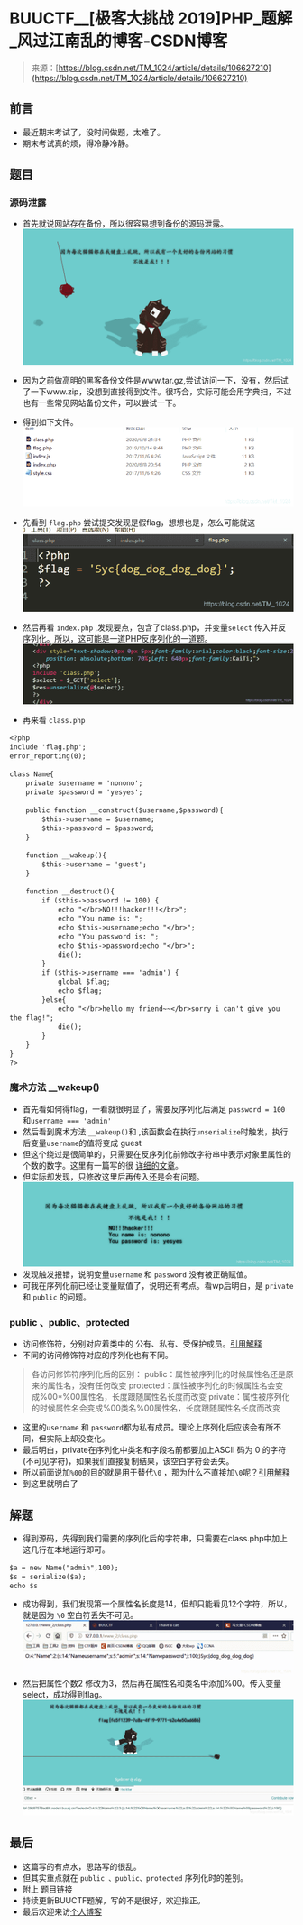 <!--yml
category: 未分类
date: 2022-04-26 14:38:58
-->

# BUUCTF__[极客大挑战 2019]PHP_题解_风过江南乱的博客-CSDN博客

> 来源：[https://blog.csdn.net/TM_1024/article/details/106627210](https://blog.csdn.net/TM_1024/article/details/106627210)

## 前言

*   最近期末考试了，没时间做题，太难了。
*   期末考试真的烦，得冷静冷静。

## 题目

### 源码泄露

*   首先就说网站存在备份，所以很容易想到备份的源码泄露。
    ![在这里插入图片描述](img/27a735884ed0f8c0df6413f958e3b6c1.png)

*   因为之前做高明的黑客备份文件是www.tar.gz,尝试访问一下，没有，然后试了一下www.zip，没想到直接得到文件。很巧合，实际可能会用字典扫，不过也有一些常见网站备份文件，可以尝试一下。

*   得到如下文件。
    ![在这里插入图片描述](img/93ded62907058d4cac490a2f19a5be81.png)

*   先看到 `flag.php` 尝试提交发现是假flag，想想也是，怎么可能就这
    ![在这里插入图片描述](img/a6ad55ef50c9eae4cf7bfa1d5cb4e314.png)

*   然后再看 `index.php` ,发现要点，包含了class.php，并变量`select` 传入并反序列化。所以，这可能是一道PHP反序列化的一道题。 ![在这里插入图片描述](img/74edbdfb77034d5f562ae2dc9b6d6b1b.png)

*   再来看 `class.php`

```
<?php
include 'flag.php';
error_reporting(0);

class Name{
    private $username = 'nonono';
    private $password = 'yesyes';

    public function __construct($username,$password){
        $this->username = $username;
        $this->password = $password;
    }

    function __wakeup(){
        $this->username = 'guest';
    }

    function __destruct(){
        if ($this->password != 100) {
            echo "</br>NO!!!hacker!!!</br>";
            echo "You name is: ";
            echo $this->username;echo "</br>";
            echo "You password is: ";
            echo $this->password;echo "</br>";
            die();
        }
        if ($this->username === 'admin') {
            global $flag;
            echo $flag;
        }else{
            echo "</br>hello my friend~~</br>sorry i can't give you the flag!";
            die();            
        }
    }
}
?> 
```

### 魔术方法 __wakeup()

*   首先看如何得flag，一看就很明显了，需要反序列化后满足 `password = 100` 和`username === 'admin'`
*   然后看到魔术方法 `__wakeup()`和 ,该函数会在执行`unserialize`时触发，执行后变量`username`的值将变成 guest
*   但这个绕过是很简单的，只需要在反序列化前修改字符串中表示对象里属性的个数的数字。这里有一篇写的很 [详细的文章](https://blog.csdn.net/qq_41617034/article/details/105270864)。
*   但实际却发现，只修改这里后再传入还是会有问题。 ![在这里插入图片描述](img/33f3acfb3b5ada089287ea2c83fb4aab.png)
*   发现触发报错，说明变量`username` 和 `password` 没有被正确赋值。
*   可我在序列化前已经让变量赋值了，说明还有考点。看wp后明白，是
    `private` 和 `public` 的问题。

### public 、public、protected

*   访问修饰符，分别对应着类中的 公有、私有、受保护成员。[引用解释](https://blog.csdn.net/jiangnanqbey/article/details/81386527)
*   不同的访问修饰符对应的序列化也有不同。

> 各访问修饰符序列化后的区别：
> public：属性被序列化的时候属性名还是原来的属性名，没有任何改变
> protected：属性被序列化的时候属性名会变成%00*%00属性名，长度跟随属性名长度而改变
> private：属性被序列化的时候属性名会变成%00类名%00属性名，长度跟随属性名长度而改变

*   这里的`username` 和 `password`都为私有成员。理论上序列化后应该会有所不同，但实际上却没变化。
*   最后明白，private在序列化中类名和字段名前都要加上ASCII 码为 0 的字符(不可见字符)，如果我们直接复制结果，该空白字符会丢失。
*   所以前面说加`%00`的目的就是用于替代`\0` ，那为什么不直接加`\0`呢？[引用解释](https://blog.csdn.net/weixin_44077544/article/details/103542260)
*   到这里就明白了

## 解题

*   得到源码，先得到我们需要的序列化后的字符串，只需要在class.php中加上这几行在本地运行即可。

```
$a = new Name("admin",100);
$s = serialize($a);
echo $s 
```

*   成功得到，我们发现第一个属性名长度是14，但却只能看见12个字符，所以，就是因为 `\0` 空白符丢失不可见。
    ![在这里插入图片描述](img/3031e84da11563dc7362c8bb5846d945.png)
*   然后把属性个数2 修改为3，然后再在属性名和类名中添加%00。传入变量select，成功得到flag。
    ![在这里插入图片描述](img/3417bbcae46c1b241637cf1f47b3cab5.png)

## 最后

*   这篇写的有点水，思路写的很乱。
*   但其实重点就在 `public 、public、protected` 序列化时的差别。
*   附上 [题目链接](https://buuoj.cn/challenges#%5B%E6%9E%81%E5%AE%A2%E5%A4%A7%E6%8C%91%E6%88%98%202019%5DPHP)
*   持续更新BUUCTF题解，写的不是很好，欢迎指正。
*   最后欢迎来访[个人博客](http://ctf-web.zm996.cloud/)